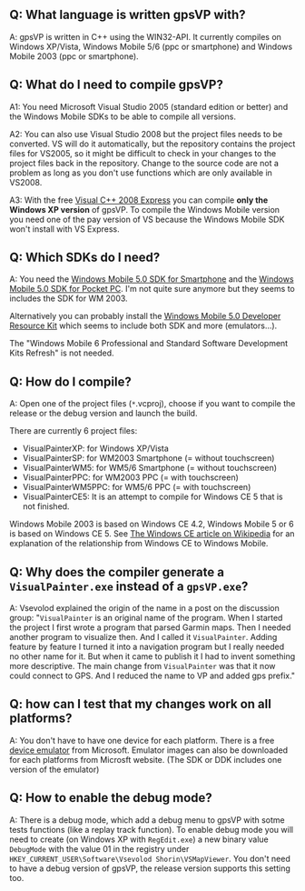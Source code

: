 ## Q: What language is written gpsVP with? ##

A: gpsVP is written in C++ using the WIN32-API. It currently compiles on Windows XP/Vista, Windows Mobile 5/6 (ppc or smartphone) and Windows Mobile 2003 (ppc or smartphone).


## Q: What do I need to compile gpsVP? ##

A1: You need Microsoft Visual Studio 2005 (standard edition or better) and the Windows Mobile SDKs to be able to compile all versions.

A2: You can also use Visual Studio 2008 but the project files needs to be converted. VS will do it automatically, but the repository contains the project files for VS2005, so it might be difficult to check in your changes to the project files back in the repository. Change to the source code are not a problem as long as you don't use functions which are only available in VS2008.

A3: With the free [Visual C++ 2008 Express](http://www.microsoft.com/express/vc/) you can compile **only the Windows XP version** of gpsVP. To compile the Windows Mobile version you need one of the pay version of VS because the Windows Mobile SDK won't install with VS Express.


## Q: Which SDKs do I need? ##

A: You need the [Windows Mobile 5.0 SDK for Smartphone](http://www.microsoft.com/downloads/details.aspx?familyid=DC6C00CB-738A-4B97-8910-5CD29AB5F8D9) and the [Windows Mobile 5.0 SDK for Pocket PC](http://www.microsoft.com/DownLoads/details.aspx?FamilyID=83a52af2-f524-4ec5-9155-717cbe5d25ed). I'm not quite sure anymore but they seems to includes the SDK for WM 2003.

Alternatively you can probably install the [Windows Mobile 5.0 Developer Resource Kit](http://www.microsoft.com/downloads/details.aspx?familyid=3baa5b7d-04c1-4ec2-83dc-61b21ec5fe57) which seems to include both SDK and more (emulators...).

The "Windows Mobile 6 Professional and Standard Software Development Kits Refresh" is not needed.


## Q: How do I compile? ##

A: Open one of the project files (`*`.vcproj), choose if you want to compile the release or the debug version and launch the build.

There are currently 6 project files:
  * VisualPainterXP: for Windows XP/Vista
  * VisualPainterSP: for WM2003 Smartphone (= without touchscreen)
  * VisualPainterWM5: for WM5/6 Smartphone (= without touchscreen)
  * VisualPainterPPC: for WM2003 PPC (= with touchscreen)
  * VisualPainterWM5PPC: for WM5/6 PPC (= with touchscreen)
  * VisualPainterCE5: It is an attempt to compile for Windows CE 5 that is not finished.

Windows Mobile 2003 is based on Windows CE 4.2, Windows Mobile 5 or 6 is based on Windows CE 5. See [The Windows CE article on Wikipedia](http://en.wikipedia.org/wiki/Windows_ce) for an explanation of the relationship from Windows CE to Windows Mobile.

## Q: Why does the compiler generate a `VisualPainter.exe` instead of a `gpsVP.exe`? ##

A: Vsevolod explained the origin of the name in a post on the discussion group: "`VisualPainter` is an original name of the program. When I started the project I first wrote a program that parsed Garmin maps. Then I needed another program to visualize then. And I called it `VisualPainter`. Adding feature by feature I turned it into a navigation program but I really needed no other name for it. But when it came to publish it I had to invent something more descriptive. The main change from `VisualPainter` was that it now could connect to GPS. And I reduced the name to VP and added gps prefix."


## Q: how can I test that my changes work on all platforms? ##

A: You don't have to have one device for each platform. There is a free [device emulator](http://www.microsoft.com/DownLoads/details.aspx?familyid=A6F6ADAF-12E3-4B2F-A394-356E2C2FB114) from Microsoft. Emulator images can also be downloaded for each platforms from Microsft website. (The SDK or DDK includes one version of the emulator)


## Q: How to enable the debug mode? ##

A: There is a debug mode, which add a debug menu to gpsVP with sotme tests functions (like a replay track function). To enable debug mode you will need to create (on Windows XP with `RegEdit.exe`) a new binary value `DebugMode` with the value 01 in the registry under
`HKEY_CURRENT_USER\Software\Vsevolod Shorin\VSMapViewer`.
You don't need to have a debug version of gpsVP, the release version supports this setting too.